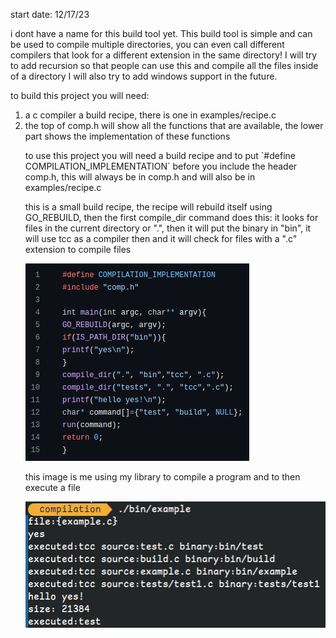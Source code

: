 start date: 12/17/23
<p>i dont have a name for this build tool yet. 
This build tool is simple and can be used to compile multiple directories, you can even call different compilers that look for a different extension in the same directory!
I will try to add recursion so that people can use this and compile all the files inside of a directory I will also try to add windows support in the future.</p>

<p> to build this project you will need:</p>
<ol><li>a c compiler a build recipe, there is one in examples/recipe.c</li> <li> the top of comp.h will show all the functions that are available, the lower part shows the implementation of these functions</li>
<p> to use this project you will need a build recipe and to put `#define COMPILATION_IMPLEMENTATION` before you include the header comp.h, this will always be in comp.h and will also be in examples/recipe.c</p>

<p> this is a small build recipe, the recipe will rebuild itself using GO_REBUILD, then the first compile_dir command does this: it looks for files in the current directory or ".", then it will put the binary in "bin", it will use tcc as a compiler then and it will check for files with a ".c" extension to compile files</p>


![](img/build_recipe.png)


<p>this image is me using my library to compile a program and to then execute a file</p>


![](img/running_file_from_recipe.png)
